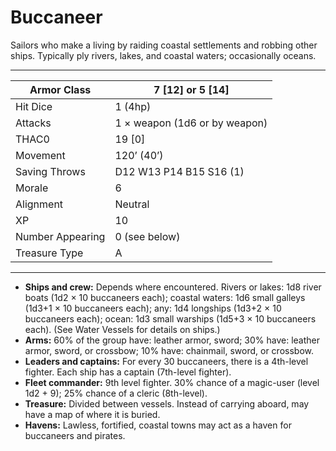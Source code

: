 # Buccaneer

Sailors who make a living by raiding coastal settlements and robbing other ships. Typically ply rivers, lakes, and coastal waters; occasionally oceans.

------

| Armor Class     | 7 [12] or 5 [14]              |
| ---------------- | ----------------------------- |
| Hit Dice         | 1 (4hp)                       |
| Attacks          | 1 × weapon (1d6 or by weapon) |
| THAC0            | 19 [0]                        |
| Movement         | 120’ (40’)                    |
| Saving Throws    | D12 W13 P14 B15 S16 (1)       |
| Morale           | 6                             |
| Alignment        | Neutral                       |
| XP               | 10                            |
| Number Appearing | 0 (see below)                 |
| Treasure Type    | A                             |

------

- **Ships and crew:** Depends where encountered. Rivers or lakes: 1d8 river boats (1d2 × 10 buccaneers each); coastal waters: 1d6 small galleys (1d3+1 × 10 buccaneers each); any: 1d4 longships (1d3+2 × 10 buccaneers each); ocean: 1d3 small warships (1d5+3 × 10 buccaneers each). (See Water Vessels for details on ships.)
- **Arms:** 60% of the group have: leather armor, sword; 30% have: leather armor, sword, or crossbow; 10% have: chainmail, sword, or crossbow.
- **Leaders and captains:** For every 30 buccaneers, there is a 4th-level fighter. Each ship has a captain (7th-level fighter).
- **Fleet commander:** 9th level fighter. 30% chance of a magic-user (level 1d2 + 9); 25% chance of a cleric (8th-level).
- **Treasure:** Divided between vessels. Instead of carrying aboard, may have a map of where it is buried.
- **Havens:** Lawless, fortified, coastal towns may act as a haven for buccaneers and pirates.